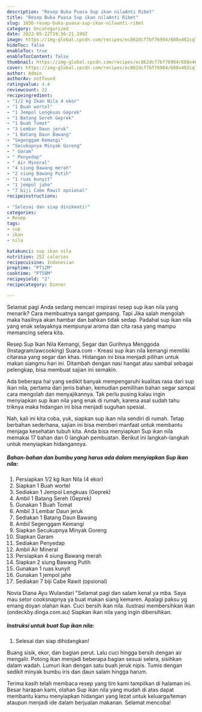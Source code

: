 ```yaml
---
description: "Resep Buka Puasa Sup ikan nilaAnti Ribet"
title: "Resep Buka Puasa Sup ikan nilaAnti Ribet"
slug: 1656-resep-buka-puasa-sup-ikan-nilaanti-ribet
category: Uncategorized
date: 2022-05-22T19:56:21.199Z
image: https://img-global.cpcdn.com/recipes/ec862dcf7bf76904/680x482cq70/sup-ikan-nila-foto-resep-utama.jpg
hideToc: false
enableToc: true
enableTocContent: false
thumbnail: https://img-global.cpcdn.com/recipes/ec862dcf7bf76904/680x482cq70/sup-ikan-nila-foto-resep-utama.jpg
cover: https://img-global.cpcdn.com/recipes/ec862dcf7bf76904/680x482cq70/sup-ikan-nila-foto-resep-utama.jpg
author: Admin
authorAv: notfound
ratingvalue: 4.4
reviewcount: 22
recipeingredient:
- "1/2 kg Ikan Nila 4 ekor"
- "1 Buah wortel"
- "1 Jempol Lengkuas Geprek"
- "1 Batang Sereh Geprek"
- "1 Buah Tomat"
- "3 Lembar Daun jeruk"
- "1 Batang Daun Bawang"
- "Segenggam Kemangi"
- "Secukupnya Minyak Goreng"
- " Garam"
- " Penyedap"
- " Air Mineral"
- "4 siung Bawang merah"
- "2 siung Bawang Putih"
- "1 ruas kunyit"
- "1 jempol jahe"
- "7 biji Cabe Rawit opsional"
recipeinstructions:

- "Selesai dan siap dinikmati!"
categories:
- Resep
tags:
- sup
- ikan
- nila

katakunci: sup ikan nila 
nutrition: 252 calories
recipecuisine: Indonesian
preptime: "PT12M"
cooktime: "PT58M"
recipeyield: "2"
recipecategory: Dinner

---
```



Selamat pagi Anda sedang mencari inspirasi resep sup ikan nila yang menarik? Cara membuatnya sangat gampang. Tapi Jika salah mengolah maka hasilnya akan hambar dan bahkan tidak sedap. Padahal sup ikan nila yang enak selayaknya mempunyai aroma dan cita rasa yang mampu memancing selera kita.


Resep Sup Ikan Nila Kemangi, Segar dan Gurihnya Menggoda (Instagram/awcooking) Suara.com - Kreasi sup ikan nila kemangi memiliki citarasa yang segar dan khas. Hidangan ini bisa menjadi pilihan untuk makan siangmu hari ini. Ditambah dengan nasi hangat atau sambal sebagai pelengkap, bisa membuat sajian ini semakin.

Ada beberapa hal yang sedikit banyak mempengaruhi kualitas rasa dari sup ikan nila, pertama dari jenis bahan, kemudian pemilihan bahan segar sampai cara mengolah dan menyajikannya. Tak perlu pusing kalau ingin menyiapkan sup ikan nila yang enak di rumah, karena asal sudah tahu triknya maka hidangan ini bisa menjadi suguhan spesial.


Nah, kali ini kita coba, yuk, siapkan sup ikan nila sendiri di rumah. Tetap berbahan sederhana, sajian ini bisa memberi manfaat untuk membantu menjaga kesehatan tubuh kita. Anda bisa menyiapkan Sup ikan nila memakai 17 bahan dan 0 langkah pembuatan. Berikut ini langkah-langkah untuk menyiapkan hidangannya.

<!--inarticleads1-->

##### Bahan-bahan dan bumbu yang harus ada dalam menyiapkan Sup ikan nila:

1. Persiapkan 1/2 kg Ikan Nila (4 ekor)
1. Siapkan 1 Buah wortel
1. Sediakan 1 Jempol Lengkuas (Geprek)
1. Ambil 1 Batang Sereh (Geprek)
1. Gunakan 1 Buah Tomat
1. Ambil 3 Lembar Daun jeruk
1. Sediakan 1 Batang Daun Bawang
1. Ambil Segenggam Kemangi
1. Siapkan Secukupnya Minyak Goreng
1. Siapkan  Garam
1. Sediakan  Penyedap
1. Ambil  Air Mineral
1. Persiapkan 4 siung Bawang merah
1. Siapkan 2 siung Bawang Putih
1. Gunakan 1 ruas kunyit
1. Gunakan 1 jempol jahe
1. Sediakan 7 biji Cabe Rawit (opsional)


Novia Diana Ayu Wulandari &#34;Selamat pagi dan salam kenal ya mba. Saya mau setor cooksnapnya ya buat makan siang kemaren. Apalagi paksu yg emang doyan olahan ikan. Cuci bersih ikan nila. ilustrasi membersihkan ikan (ondeckby.dinga.com.au) Siapkan ikan nila yang ingin dibersihkan. 

<!--inarticleads2-->

##### Instruksi untuk buat Sup ikan nila:


1. Selesai dan siap dihidangkan!

Buang sisik, ekor, dan bagian perut. Lalu cuci hingga bersih dengan air mengalir. Potong ikan menjadi beberapa bagian sesuai selera, sisihkan dalam wadah. Lumuri ikan dengan satu buah jeruk nipis. Tumis dengan sedikit minyak bumbu iris dan daun salam hingga harum. 

Terima kasih telah membaca resep yang tim kami tampilkan di halaman ini. Besar harapan kami, olahan Sup ikan nila yang mudah di atas dapat membantu kamu menyiapkan hidangan yang lezat untuk keluarga/teman ataupun menjadi ide dalam berjualan makanan. Selamat mencoba!
